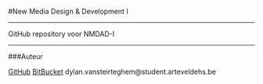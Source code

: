 #New Media Design & Development I
<hr>
<p>
    GitHub repository voor NMDAD-I
</p>
<hr>
###Auteur
<p>
    <a href="https://github.com/dylavans">GitHub</a>
    <a href="https://bitbucket.org/dylavans/">BitBucket</a>
    dylan.vansteirteghem@student.arteveldehs.be
</p>
